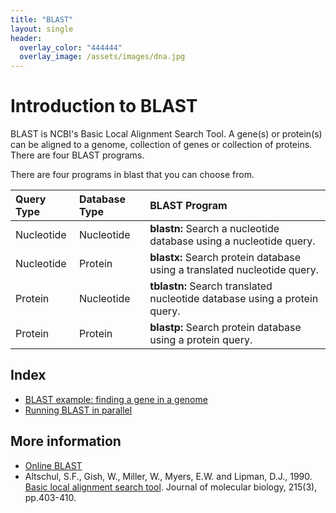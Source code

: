 ```yaml
---
title: "BLAST"
layout: single
header:
  overlay_color: "444444"
  overlay_image: /assets/images/dna.jpg
---
```


# Introduction to BLAST

BLAST is NCBI's Basic Local Alignment Search Tool.  A gene(s) or protein(s) can be aligned to a genome, collection of genes or collection of proteins. There are four BLAST programs.

There are four programs in blast that you can choose from.

|Query Type	|Database Type	|BLAST Program|
|:------------- |:-------------|:-----|
|Nucleotide	|Nucleotide	|**blastn:** Search a nucleotide database using a nucleotide query.|
|Nucleotide |Protein	|**blastx:** Search protein database using a translated nucleotide query.|
|Protein	|Nucleotide	|**tblastn:** Search translated nucleotide database using a protein query.|
|Protein | Protein	|**blastp:** Search protein database using a protein query.|

## Index

* [BLAST example: finding a gene in a genome](https://isugenomics.github.io/bioinformatics-workbook/dataAnalysis/blast/blastExample.html)
* [Running BLAST in parallel](https://isugenomics.github.io/bioinformatics-workbook/dataAnalysis/blast/running-blast-jobs-in-parallel.html)



## More information

* [Online BLAST](https://blast.ncbi.nlm.nih.gov/Blast.cgi)
* Altschul, S.F., Gish, W., Miller, W., Myers, E.W. and Lipman, D.J., 1990. [Basic local alignment search tool](https://pubmed.ncbi.nlm.nih.gov/2231712). Journal of molecular biology, 215(3), pp.403-410.
